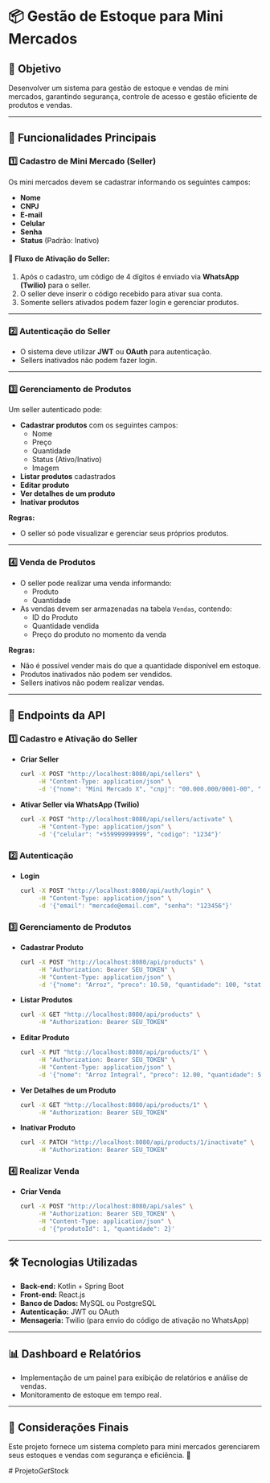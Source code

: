 # 📦 Gestão de Estoque para Mini Mercados

## 📌 Objetivo
Desenvolver um sistema para gestão de estoque e vendas de mini mercados, garantindo segurança, controle de acesso e gestão eficiente de produtos e vendas.

---

## 🚀 Funcionalidades Principais

### 1️⃣ Cadastro de Mini Mercado (Seller)
Os mini mercados devem se cadastrar informando os seguintes campos:
- **Nome**
- **CNPJ**
- **E-mail**
- **Celular**
- **Senha**
- **Status** (Padrão: Inativo)

#### 🔹 Fluxo de Ativação do Seller:
1. Após o cadastro, um código de 4 dígitos é enviado via **WhatsApp (Twilio)** para o seller.
2. O seller deve inserir o código recebido para ativar sua conta.
3. Somente sellers ativados podem fazer login e gerenciar produtos.

---

### 2️⃣ Autenticação do Seller
- O sistema deve utilizar **JWT** ou **OAuth** para autenticação.
- Sellers inativados não podem fazer login.

---

### 3️⃣ Gerenciamento de Produtos
Um seller autenticado pode:
- **Cadastrar produtos** com os seguintes campos:
  - Nome
  - Preço
  - Quantidade
  - Status (Ativo/Inativo)
  - Imagem
- **Listar produtos** cadastrados
- **Editar produto**
- **Ver detalhes de um produto**
- **Inativar produtos**

**Regras:**
- O seller só pode visualizar e gerenciar seus próprios produtos.

---

### 4️⃣ Venda de Produtos
- O seller pode realizar uma venda informando:
  - Produto
  - Quantidade
- As vendas devem ser armazenadas na tabela `Vendas`, contendo:
  - ID do Produto
  - Quantidade vendida
  - Preço do produto no momento da venda

**Regras:**
- Não é possível vender mais do que a quantidade disponível em estoque.
- Produtos inativados não podem ser vendidos.
- Sellers inativos não podem realizar vendas.

---

## 📡 Endpoints da API

### 1️⃣ Cadastro e Ativação do Seller
- **Criar Seller**
  ```bash
  curl -X POST "http://localhost:8080/api/sellers" \
       -H "Content-Type: application/json" \
       -d '{"nome": "Mini Mercado X", "cnpj": "00.000.000/0001-00", "email": "mercado@email.com", "celular": "+559999999999", "senha": "123456"}'
  ```
- **Ativar Seller via WhatsApp (Twilio)**
  ```bash
  curl -X POST "http://localhost:8080/api/sellers/activate" \
       -H "Content-Type: application/json" \
       -d '{"celular": "+559999999999", "codigo": "1234"}'
  ```

### 2️⃣ Autenticação
- **Login**
  ```bash
  curl -X POST "http://localhost:8080/api/auth/login" \
       -H "Content-Type: application/json" \
       -d '{"email": "mercado@email.com", "senha": "123456"}'
  ```

### 3️⃣ Gerenciamento de Produtos
- **Cadastrar Produto**
  ```bash
  curl -X POST "http://localhost:8080/api/products" \
       -H "Authorization: Bearer SEU_TOKEN" \
       -H "Content-Type: application/json" \
       -d '{"nome": "Arroz", "preco": 10.50, "quantidade": 100, "status": "Ativo", "img": "url_da_imagem"}'
  ```
- **Listar Produtos**
  ```bash
  curl -X GET "http://localhost:8080/api/products" \
       -H "Authorization: Bearer SEU_TOKEN"
  ```
- **Editar Produto**
  ```bash
  curl -X PUT "http://localhost:8080/api/products/1" \
       -H "Authorization: Bearer SEU_TOKEN" \
       -H "Content-Type: application/json" \
       -d '{"nome": "Arroz Integral", "preco": 12.00, "quantidade": 50, "status": "Ativo"}'
  ```
- **Ver Detalhes de um Produto**
  ```bash
  curl -X GET "http://localhost:8080/api/products/1" \
       -H "Authorization: Bearer SEU_TOKEN"
  ```
- **Inativar Produto**
  ```bash
  curl -X PATCH "http://localhost:8080/api/products/1/inactivate" \
       -H "Authorization: Bearer SEU_TOKEN"
  ```

### 4️⃣ Realizar Venda
- **Criar Venda**
  ```bash
  curl -X POST "http://localhost:8080/api/sales" \
       -H "Authorization: Bearer SEU_TOKEN" \
       -H "Content-Type: application/json" \
       -d '{"produtoId": 1, "quantidade": 2}'
  ```

---

## 🛠️ Tecnologias Utilizadas
- **Back-end:** Kotlin + Spring Boot
- **Front-end:** React.js
- **Banco de Dados:** MySQL ou PostgreSQL
- **Autenticação:** JWT ou OAuth
- **Mensageria:** Twilio (para envio do código de ativação no WhatsApp)

---

## 📊 Dashboard e Relatórios
- Implementação de um painel para exibição de relatórios e análise de vendas.
- Monitoramento de estoque em tempo real.

---

## 📌 Considerações Finais
Este projeto fornece um sistema completo para mini mercados gerenciarem seus estoques e vendas com segurança e eficiência. 🚀

#   P r o j e t o _ G e t _ S t o c k  
 
